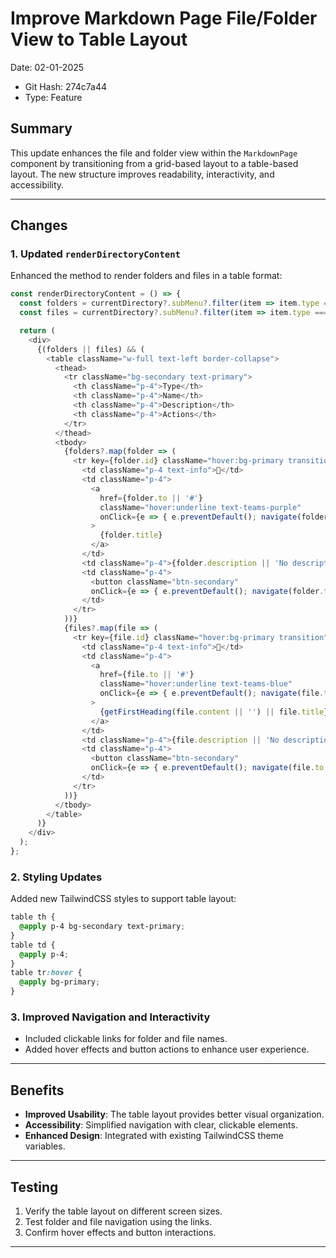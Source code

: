 # Improve Markdown Page File/Folder View to Table Layout

 Date: 02-01-2025
- Git Hash: 274c7a44
- Type: Feature

## Summary

This update enhances the file and folder view within the `MarkdownPage` component by transitioning from a grid-based layout to a table-based layout. The new structure improves readability, interactivity, and accessibility.

---

## Changes

### 1. Updated `renderDirectoryContent`
Enhanced the method to render folders and files in a table format:

```typescript
const renderDirectoryContent = () => {
  const folders = currentDirectory?.subMenu?.filter(item => item.type === 'folder');
  const files = currentDirectory?.subMenu?.filter(item => item.type === 'file');

  return (
    <div>
      {(folders || files) && (
        <table className="w-full text-left border-collapse">
          <thead>
            <tr className="bg-secondary text-primary">
              <th className="p-4">Type</th>
              <th className="p-4">Name</th>
              <th className="p-4">Description</th>
              <th className="p-4">Actions</th>
            </tr>
          </thead>
          <tbody>
            {folders?.map(folder => (
              <tr key={folder.id} className="hover:bg-primary transition">
                <td className="p-4 text-info">📂</td>
                <td className="p-4">
                  <a
                    href={folder.to || '#'}
                    className="hover:underline text-teams-purple"
                    onClick={e => { e.preventDefault(); navigate(folder.to || '#'); }}
                  >
                    {folder.title}
                  </a>
                </td>
                <td className="p-4">{folder.description || 'No description available'}</td>
                <td className="p-4">
                  <button className="btn-secondary"
                  onClick={e => { e.preventDefault(); navigate(folder.to || '#'); }}>Details</button>
                </td>
              </tr>
            ))}
            {files?.map(file => (
              <tr key={file.id} className="hover:bg-primary transition">
                <td className="p-4 text-info">📄</td>
                <td className="p-4">
                  <a
                    href={file.to || '#'}
                    className="hover:underline text-teams-blue"
                    onClick={e => { e.preventDefault(); navigate(file.to || '#'); }}
                  >
                    {getFirstHeading(file.content || '') || file.title}
                  </a>
                </td>
                <td className="p-4">{file.description || 'No description available'}</td>
                <td className="p-4">
                  <button className="btn-secondary"
                  onClick={e => { e.preventDefault(); navigate(file.to || '#'); }}>View</button>
                </td>
              </tr>
            ))}
          </tbody>
        </table>
      )}
    </div>
  );
};
```

### 2. Styling Updates
Added new TailwindCSS styles to support table layout:
```css
table th {
  @apply p-4 bg-secondary text-primary;
}
table td {
  @apply p-4;
}
table tr:hover {
  @apply bg-primary;
}
```

### 3. Improved Navigation and Interactivity
- Included clickable links for folder and file names.
- Added hover effects and button actions to enhance user experience.

---

## Benefits

- **Improved Usability**: The table layout provides better visual organization.
- **Accessibility**: Simplified navigation with clear, clickable elements.
- **Enhanced Design**: Integrated with existing TailwindCSS theme variables.

---

## Testing

1. Verify the table layout on different screen sizes.
2. Test folder and file navigation using the links.
3. Confirm hover effects and button interactions.

---